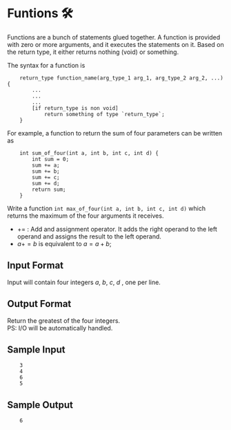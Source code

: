 # Funtions 🛠️

Functions are a bunch of statements glued together. A function is provided with zero or more arguments, and it executes the statements on it. Based on the return type, it either returns nothing (void) or something.

The syntax for a function is

        return_type function_name(arg_type_1 arg_1, arg_type_2 arg_2, ...) {
            ...
            ...
            ...
            [if return_type is non void]
                return something of type `return_type`;
        }
For example, a function to return the sum of four parameters can be written as

        int sum_of_four(int a, int b, int c, int d) {
            int sum = 0;
            sum += a;
            sum += b;
            sum += c;
            sum += d;
            return sum;
        }
Write a function `int max_of_four(int a, int b, int c, int d)` which returns the maximum of the four arguments it receives. 

- += : Add and assignment operator. It adds the right operand to the left operand and assigns the result to the left operand.
- $a += b$ is equivalent to $a = a + b$;

## Input Format

Input will contain four integers $a,~b,~c,~d$ , one per line.

## Output Format

Return the greatest of the four integers.  
PS: I/O will be automatically handled.

## Sample Input

        3
        4
        6
        5
## Sample Output

        6